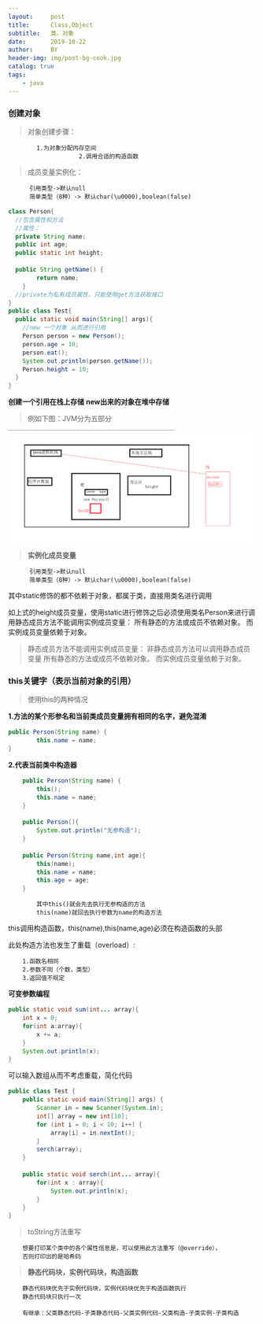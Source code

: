 ```yaml
---
layout:     post
title:      Class,Object
subtitle:   类，对象
date:       2019-10-22
author:     BY
header-img: img/post-bg-cook.jpg
catalog: true
tags:
    - java
---
```


### 创建对象

> 对象创建步骤：
						
            1.为对象分配内存空间
						2.调用合适的构造函数

> 成员变量实例化：
	
          引用类型->默认null
          简单类型（8种）-> 默认char(\u0000),boolean(false)

```java
class Person{
  //包含属性和方法
  //属性：
  private String name;
  public int age;
  public static int height;
  
  public String getName() {
        return name;
    }
  //private为私有成员属性，只能使用get方法获取接口
}
public class Test{
  public static void main(String[] args){
    //new 一个对象 从而进行引用
    Person person = new Person();
    person.age = 10;
    person.eat();
    System.out.println(person.getName());
    Person.height = 10;
  }
}
```
 
**创建一个引用在栈上存储**
**new出来的对象在堆中存储**

> 例如下图：JVM分为五部分

![](https://github.com/q1206271031/photo/raw/master/%E5%AF%B9%E8%B1%A1%E5%92%8C%E7%B1%BB/JVM.png)

> **实例化成员变量**

          引用类型->默认null
          简单类型（8种）-> 默认char(\u0000),boolean(false)
          
其中static修饰的都不依赖于对象，都属于类，直接用类名进行调用  

如上式的height成员变量，使用static进行修饰之后必须使用类名Person来进行调用静态成员方法不能调用实例成员变量：
					所有静态的方法或成员不依赖对象。
					而实例成员变量依赖于对象。

> 静态成员方法不能调用实例成员变量：
> 非静态成员方法可以调用静态成员变量
					所有静态的方法或成员不依赖对象。
					而实例成员变量依赖于对象。
          
### this关键字（表示当前对象的引用）

> 使用this的两种情况

**1.方法的某个形参名和当前类成员变量拥有相同的名字，避免混淆**

```java
public Person(String name) {
        this.name = name;
}
```

**2.代表当前类中构造器**

```java
    public Person(String name) {
        this();
        this.name = name;
    }

    public Person(){
        System.out.println("无参构造");
    }
    
    public Person(String name,int age){
        this(name);
        this.name = name;
        this.age = age;
    }
```

            其中this()就会先去执行无参构造的方法
            this(name)就回去执行参数为name的构造方法

this调用构造函数，this(name),this(name,age)必须在构造函数的头部

此处构造方法也发生了重载（overload）:

		1.函数名相同
		2.参数不同（个数，类型）
		3.返回值不规定
		
**可变参数编程**

```java
public static void sum(int... array){
	int x = 0;
	for(int a:array){
		x += a;
	}
	System.out.println(x);
}
```

可以输入数组从而不考虑重载，简化代码

```java
public class Test {
    public static void main(String[] args) {
        Scanner in = new Scanner(System.in);
        int[] array = new int[10];
        for (int i = 0; i < 10; i++) {
            array[i] = in.nextInt();
        }
        serch(array);
    }

    public static void serch(int... array){
        for(int x : array){
            System.out.println(x);
        }
    }
}
```

> toString方法重写

		想要打印某个类中的各个属性信息是，可以使用此方法重写（@override），
		否则打印出的是哈希码


		
> **静态代码块，实例代码块，构造函数**

		静态代码块优先于实例代码块，实例代码块优先于构造函数执行
		静态代码块只执行一次
		
		有继承：父类静态代码-子类静态代码-父类实例代码-父类构造-子类实例-子类构造
		
